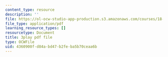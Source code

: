 ```yaml
---
content_type: resource
description: ''
file: https://ol-ocw-studio-app-production.s3.amazonaws.com/courses/18-01sc-single-variable-calculus-fall-2010/4360900fd84abd47b2feba5b70ceaa6b_TpWQlKHPyJ4.pdf
file_type: application/pdf
learning_resource_types: []
resourcetype: Document
title: 3play pdf file
type: OCWFile
uid: 4360900f-d84a-bd47-b2fe-ba5b70ceaa6b
---
```


